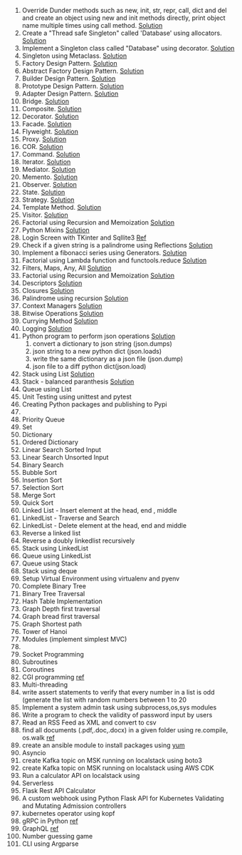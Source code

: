 1. Override Dunder methods such as new, init, str, repr, call, dict and del and create an object using new and init methods directly, print object name multiple times using call method. 
[Solution](creational-design-patterns/dunder_methods.py)
2. Create a "Thread safe Singleton" called 'Database' using allocators. [Solution](creational-design-patterns/singleton_allocator.py)
3. Implement a Singleton class called "Database" using decorator.  [Solution](creational-design-patterns/singleton_decorator.py)
4. Singleton using Metaclass.  [Solution](creational-design-patterns/singleton_metaclass.py)
5. Factory Design Pattern.  [Solution](creational-design-patterns/factory.py)
6. Abstract Factory Design Pattern.   [Solution](creational-design-patterns/abstract_factory.py)
7. Builder Design Pattern.   [Solution](creational-design-patterns/builder.py)
8. Prototype Design Pattern.   [Solution](creational-design-patterns/prototype.py)
9. Adapter Design Pattern.   [Solution](structural-design-patterns/adaptor.py)
10. Bridge.   [Solution](structural-design-patterns/bridge.py)
11. Composite.   [Solution](structural-design-patterns/composite.py)
12. Decorator.   [Solution](structural-design-patterns/decorator.py)
13. Facade.   [Solution](structural-design-patterns/facade.py)
14. Flyweight.   [Solution](structural-design-patterns/flyweight.py)
15. Proxy.   [Solution](structural-design-patterns/proxy.py)
16. COR.   [Solution](structural-design-patterns/cor.py)
17. Command.   [Solution](structural-design-patterns/command.py)
18. Iterator.   [Solution](structural-design-patterns/iterator.py)
19. Mediator.   [Solution](structural-design-patterns/mediator.py)
20. Memento.   [Solution](structural-design-patterns/memento.py)
21. Observer.   [Solution](structural-design-patterns/observer.py)
22. State.   [Solution](structural-design-patterns/state.py)
23. Strategy.   [Solution](structural-design-patterns/strategy.py)
24. Template Method.   [Solution](structural-design-patterns/template-method.py)
25. Visitor.   [Solution](structural-design-patterns/visitor.py)
26. Factorial using Recursion and Memoization [Solution](factorial/factorial_memoization.py)
27. Python Mixins [Solution](misc/mixin.py)
28. Login Screen with TKinter and Sqllite3 [Ref](https://owlbuddy.com/login-and-signup-using-sqlite)
29. Check if a given string is a palindrome using Reflections [Solution](palindrome/palindrome-reflections.py)
30. Implement a fibonacci series using Generators. [Solution](fibonacci/fibonacci_generators.py)
31. Factorial using Lambda function and functools.reduce [Solution](factorial/factorial_lambda_functools.py)
32. Filters, Maps, Any, All [Solution](misc/functional_programming.py)
33. Factorial using Recursion and Memoization [Solution](factorial/factorial_memoization.py)
34. Descriptors [Solution](misc/descriptor.py)
35. Closures [Solution](misc/closures.py)
36. Palindrome using recursion [Solution](palindrome/palindrome-recursion.py) 
37. Context Managers [Solution](misc/context-manager.py)
38. Bitwise Operations [Solution](misc/bitwise.py) 
39. Currying Method [Solution](misc/currying_timeconversion.py)
40. Logging [Solution](misc/logger.py)
41. Python program to perform json operations [Solution](misc/json_operations.py)
    1. convert a dictionary to json string (json.dumps)
    1. json string to a new python dict (json.loads)
    1. write the same dictionary as a json file (json.dump)
    1. json file to a diff python dict(json.load)
42. Stack using List   [Solution](/data-structures/stack_using_list.py)
43. Stack - balanced paranthesis [Solution](/data-structures/bracketsBalanced.py)
44. Queue using List
45. Unit Testing using unittest and pytest
46. Creating Python packages and publishing to Pypi
47. 
48. Priority Queue
49. Set
50. Dictionary
51. Ordered Dictionary
52. Linear Search Sorted Input
53. Linear Search Unsorted Input
54. Binary Search
55. Bubble Sort
56. Insertion Sort
57. Selection Sort
58. Merge Sort
59. Quick Sort
60. Linked List - Insert element at the head, end , middle
61. LinkedList - Traverse and Search
62. LinkedList - Delete element at the head, end and middle
63. Reverse a linked list
64. Reverse a doubly linkedlist recursively
65. Stack using LinkedList
66. Queue using LinkedList
67. Queue using Stack
68. Stack using deque
69. Setup Virtual Environment using virtualenv and pyenv
70. Complete Binary Tree
71. Binary Tree Traversal
72. Hash Table Implementation
73. Graph Depth first traversal
74. Graph bread first traversal
75. Graph Shortest path
76. Tower of Hanoi
77. Modules (implement simplest MVC)
78. 
79. Socket Programming 
80. Subroutines
81. Coroutines
82. CGI programming [ref](https://faun.pub/python-cgi-programming-adb854b34ce8)
83. Multi-threading 
84. write assert statements to verify that every number in a list is odd (generate the list with random numbers between 1 to 20
85. Implement a system admin task using subprocess,os,sys modules
86. Write a program to check the validity of password input by users
87. Read an RSS Feed as XML and convert to csv
88. find all documents (.pdf,.doc,.docx) in a given folder using re.compile, os.walk [ref](https://stackoverflow.com/questions/39293968/how-do-i-search-directories-and-find-files-that-match-regex)
90. create an ansible module to install packages using [yum](https://www.techbeatly.com/customizing-ansible-ansible-module-creation/)
89. Asyncio
91. create Kafka topic on MSK running on localstack using boto3
92. create Kafka topic on MSK running on localstack using AWS CDK
93. Run a calculator API on localstack using
  1. Serverless
94. Flask Rest API Calculator
95. A custom webhook using Python Flask API for Kubernetes Validating and Mutating Admission controllers
96. kubernetes operator using kopf
97. gRPC in Python [ref](https://www.velotio.com/engineering-blog/grpc-implementation-using-python)
98. GraphQL [ref](https://www.apollographql.com/blog/graphql/python/complete-api-guide/)
99. Number guessing game
100. CLI using Argparse
